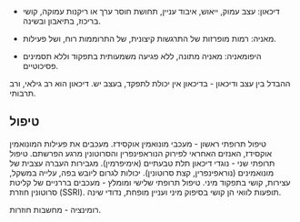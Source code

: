 - דיכאון: עצב עמוק, ייאוש, איבוד עניין, תחושת חוסר ערך או ריקנות עמוקה, קושי בריכוז, בתיאבון ובשינה.

- מאניה: רמות מופרזות של התרגשות קיצונית, של התרוממות רוח, ושל פעילות.

- היפומאניה: מאניה מתונה, ללא פגיעה משמעותית בתפקוד וללא תסמינים פסיכוטיים.

ההבדל בין עצב ודיכאון - בדיכאון אין יכולת לתפקד, בעצב יש.
דיכאון הוא רב גילאי, ורב תרבותי.

## טיפול
טיפול תרופתי ראשון - מעכבי מונואמין אוקסידז. מעכבים את פעילות המונואמין אוקסידז, האנזים האחראי לפירוק הנוראפינפרין והסרוטונין מרגע הפרשתם.
טיפול תרופתי שני - נוגדי דיכאון תלת טבעתיים (אימיפרמין). מגבירות העברה עצבית של מונואמינים (נוראפינפרין, קצת סרוטונין). יכולות לגרום ליובש בפה, עלייה במשקל, עצירות, קושי בתפקוד מיני.
טיפול תרופתי שלישי ומומלץ - מעכבים בררניים של קליטת סרוטונין חוזרת (SSRI). תופעות לוואי הן קושי בסיפוק מיני ועניין מופחת, נדודי שינה.


רומינציה - מחשבות חוזרות.